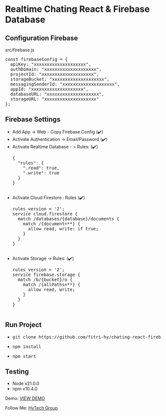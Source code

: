 # Realtime Chating React & Firebase Database

<h2>Configuration Firebase</h2>
<p>src/firebase.js</p>
<pre>
const firebaseConfig = {
  apiKey: "xxxxxxxxxxxxxxxxxxxx",
  authDomain: "xxxxxxxxxxxxxxxxxxxx",
  projectId: "xxxxxxxxxxxxxxxxxxxx",
  storageBucket: "xxxxxxxxxxxxxxxxxxxx",
  messagingSenderId: "xxxxxxxxxxxxxxxxxxxx",
  appId: "xxxxxxxxxxxxxxxxxxxx",
  databaseURL: "xxxxxxxxxxxxxxxxxxxx",
  storageURL: "xxxxxxxxxxxxxxxxxxxx"
};
</pre>

<h2>Firebase Settings</h2>
<ul>
  <li>Add App -> Web - Copy Firebase Config (✔️)</li>
  <li>Activate Authentication -> Email/Password (✔️)</li>
  <li>Activate Realtime Database - > Rules: (✔️)</li>
  <pre>
{
  "rules": {
    ".read": true,
    ".write": true
  }
}
  </pre>
  <li>Activate Cloud Firestore : Rules (✔️)</li>
    <pre>
rules_version = '2';
service cloud.firestore {
  match /databases/{database}/documents {
    match /{document=**} {
      allow read, write: if true;
    }
  }
}
  </pre>
  <li>Activate Storage -> Rules: (✔️)</li>
  <pre>
rules_version = '2';
service firebase.storage {
  match /b/{bucket}/o {
    match /{allPaths=**} {
      allow read, write;
    }
  }
}
  </pre>
</ul>

<h2>Run Project</h2>
<ul>
  <li><pre>git clone https://github.com/fitri-hy/chating-react-firebase.git</pre></li>
  <li><pre>npm install</pre></li>
  <li><pre>npm start</pre></li>
</ul>

<h2>Testing</h2>
<ul>
  <li>Node v21.0.0</li>
  <li>npm v10.4.0</li>
</ul>

<p>Demo: <a href="https://chating-react-firebase.vercel.app">VIEW DEMO</a></p>
<p>Follow Me: <a href="https://hy-tech.my.id/">HyTech Group</a></p>

